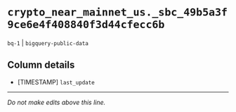 # `crypto_near_mainnet_us._sbc_49b5a3f9ce6e4f408840f3d44cfecc6b`
`bq-1` | `bigquery-public-data`

## Column details
* [TIMESTAMP] `last_update`

-------------------------------------------------------------------------------
*Do not make edits above this line.*
